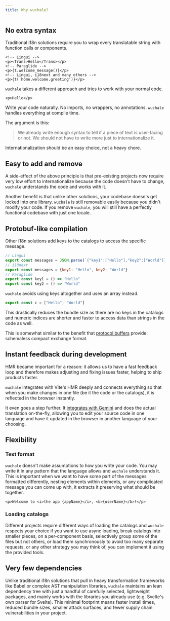 ```yaml
---
title: Why wuchale?
---
```


## No extra syntax

Traditional i18n solutions require you to wrap every translatable string with
function calls or components.
```svelte
<!-- Lingui -->
<p><Trans>Hello</Trans></p>
<!-- Paraglide -->
<p>{t.welcome_message()}</p>
<!-- Lingui, i18next and many others -->
<p>{t('home.welcome.greeting')}</p>
```

`wuchale` takes a different approach and tries to work with your normal code.

```svelte
<p>Hello</p>
```

Write your code naturally. No imports, no wrappers, no annotations.
`wuchale` handles everything at compile time.

The argument is this:

> We already write enough syntax to tell if a piece of
text is user-facing or not. We should not have to write more just to
internationalize it.

Internationalization should be an easy choice, not a heavy chore.

## Easy to add and remove

A side-effect of the above principle is that pre-existing projects now require
very low effort to internationalize because the code doesn't have to change,
`wuchale` understands the code and works with it.

Another benefit is that unlike other solutions, your codebase doesn's get
locked into one library. `wuchale` is still removable easily because you didn't
modify your code. If you remove `wuchale`, you will still have a perfectly
functional codebase with just one locale.

## Protobuf-like compilation

Other i18n solutions add keys to the catalogs to access the specific message.

```js
// Lingui
export const messages = JSON.parse(`{"key1":["Hello"],"key2":["World"]}`)
// i18next
export const messages = {key1: "Hello", key2: "World"}
// Paraglide
export const key1 = () => "Hello"
export const key2 = () => "World"
```

`wuchale` avoids using keys altogether and uses an array instead.

```js
export const c = ["Hello", "World"]
```

This drastically reduces the bundle size as there are no keys in the catalogs
and numeric indices are shorter and faster to access data than strings in the
code as well.

This is somewhat similar to the benefit that [protocol
buffers](https://protobuf.dev/) provide: schemaless compact exchange format.

## Instant feedback during development

HMR became important for a reason: it allows us to have a fast feedback loop
and therefore makes adjusting and fixing issues faster, helping to ship
products faster.

`wuchale` integrates with Vite's HMR deeply and connects everything so that
when you make changes in one file (be it the code or the catalogs), it is
reflected in the browser instantly.

It even goes a step further. It [integrates with Gemini](/guides/gemini) and
does the actual translation on-the-fly, allowing you to edit your source code
in one language and have it updated in the browser in another language of your
choosing.

## Flexibility

### Text format

`wuchale` doesn't make assumptions to how you write your code. You may write it
in any pattern that the language allows and `wuchale` understands it. This is
important when we want to have some part of the messages formatted differently,
nesting elements within elements, or any complicated message you can come up with,
it extracts it preserving what should be together.

```svelte
<p>Welcome to <i>the app {appName}</i>, <b>{userName}</b>!</p>
```

### Loading catalogs

Different projects require different ways of loading the catalogs and `wuchale`
respects your choice if you want to use async loading, break catalogs into
smaller pieces, on a per-component basis, selectively group some of the files
but not others, or load them synchronously to avoid too many separate requests,
or any other strategy you may think of, you can implement it using the provided
tools.

## Very few dependencies

Unlike traditional i18n solutions that pull in heavy transformation frameworks
like Babel or complex AST manipulation libraries, `wuchale` maintains an lean
dependency tree with just a handful of carefully selected, lightweight
packages, and mainly works with the libraries you already use (e.g. Svelte's
own parser for Svelte). This minimal footprint means faster install times,
reduced bundle sizes, smaller attack surfaces, and fewer supply chain
vulnerabilities in your project.
